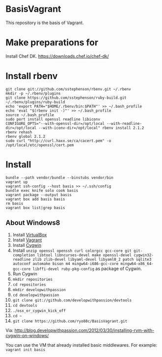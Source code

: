 BasisVagrant
============

This repository is the basis of Vagrant.

# Make preparations for

Install Chef DK.
https://downloads.chef.io/chef-dk/

# Install rbenv

```
git clone git://github.com/sstephenson/rbenv.git ~/.rbenv
mkdir -p ~/.rbenv/plugins
git clone https://github.com/sstephenson/ruby-build.git ~/.rbenv/plugins/ruby-build
echo 'export PATH="$HOME/.rbenv/bin:$PATH"' >> ~/.bash_profile
echo 'eval "$(rbenv init -)"' >> ~/.bash_profile
source ~/.bash_profile
sudo port install openssl readline libiconv
CONFIGURE_OPTS="--with-openssl-dir=/opt/local --with-readline-dir=/opt/local --with-iconv-dir=/opt/local" rbenv install 2.1.2
rbenv rehash
rbenv global 2.1.2
sudo curl "http://curl.haxx.se/ca/cacert.pem" -o /opt/local/etc/openssl/cert.pem
```

# Install

```
bundle --path vendor/bundle --binstubs vendor/bin
vagrant up
vagrant ssh-config --host basis >> ~/.ssh/config
bundle exec knife solo cook basis
vagrant package --output basis
vagrant box add basis basis
rm basis
vagrant box list|grep basis
```

## About Windows8

1. Install [VirtualBox](https://www.virtualbox.org/wiki/Downloads)
2. Install [Vagrant](http://www.vagrantup.com/downloads.html)
3. Install [Cygwin](http://cygwin.com/install.html) 
4. Install `unzip openssl openssh curl colorgcc gcc-core git git-completion libtool libncurses-devel make openssl-devel cygwin32-readline zlib zlib-devel libyaml-devel libyaml0_2 patch sqlite3 autoconf automake bison m4 mingw64-i686-gcc-core mingw64-x86_64-gcc-core libffi-devel ruby-pkg-config` as package of Cygwin.
5. Run Cygwin
6. `mkdir repositories`
7. `cd repositories`
8. `mkdir developwithpassion`
9. `cd developwithpassion`
10. `git clone git://github.com/developwithpassion/devtools`
11. `cd devtools`
12. `./osx_or_cygwin_kick_off`
13. `cd ~`
14. `git clone https://github.com/ryo88c/BasisVagrant.git`

Via: http://blog.developwithpassion.com/2012/03/30/installing-rvm-with-cygwin-on-windows/

You can use the VM that already installed basic middlewares.
For example: `vagrant init basis`
